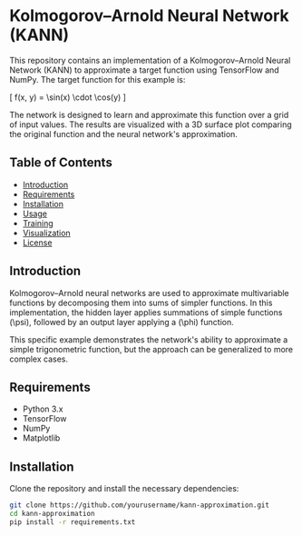 # Kolmogorov–Arnold Neural Network (KANN)

This repository contains an implementation of a Kolmogorov–Arnold Neural Network (KANN) to approximate a target function using TensorFlow and NumPy. The target function for this example is:

\[
f(x, y) = \sin(x) \cdot \cos(y)
\]

The network is designed to learn and approximate this function over a grid of input values. The results are visualized with a 3D surface plot comparing the original function and the neural network's approximation.

## Table of Contents
- [Introduction](#introduction)
- [Requirements](#requirements)
- [Installation](#installation)
- [Usage](#usage)
- [Training](#training)
- [Visualization](#visualization)
- [License](#license)

## Introduction

Kolmogorov–Arnold neural networks are used to approximate multivariable functions by decomposing them into sums of simpler functions. In this implementation, the hidden layer applies summations of simple functions \(\psi\), followed by an output layer applying a \(\phi\) function.

This specific example demonstrates the network's ability to approximate a simple trigonometric function, but the approach can be generalized to more complex cases.

## Requirements

- Python 3.x
- TensorFlow
- NumPy
- Matplotlib

## Installation

Clone the repository and install the necessary dependencies:

```bash
git clone https://github.com/yourusername/kann-approximation.git
cd kann-approximation
pip install -r requirements.txt
